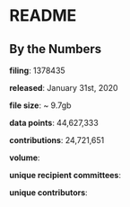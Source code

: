 # README

## By the Numbers

**filing**: 1378435

**released**: January 31st, 2020

**file size**: ~ 9.7gb

**data points**: 44,627,333

**contributions**: 24,721,651

**volume**:

**unique recipient committees**:

**unique contributors**:



